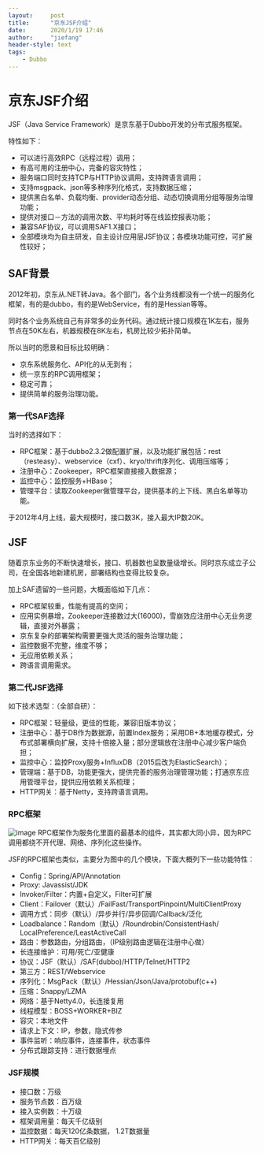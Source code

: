 ```yaml
---
layout:     post
title:      "京东JSF介绍"
date:       2020/1/19 17:46
author:     "jiefang"
header-style: text
tags:
    - Dubbo
---
```

# 京东JSF介绍
JSF（Java Service Framework）是京东基于Dubbo开发的分布式服务框架。

特性如下：

- 可以进行高效RPC（远程过程）调用；
- 有高可用的注册中心，完备的容灾特性；
- 服务端口同时支持TCP与HTTP协议调用，支持跨语言调用；
- 支持msgpack、json等多种序列化格式，支持数据压缩；
- 提供黑白名单、负载均衡、provider动态分组、动态切换调用分组等服务治理功能；
- 提供对接口－方法的调用次数、平均耗时等在线监控报表功能；
- 兼容SAF协议，可以调用SAF1.X接口；
- 全部模块均为自主研发，自主设计应用层JSF协议；各模块功能可控，可扩展性较好；

## SAF背景
2012年初，京东从.NET转Java。各个部门，各个业务线都没有一个统一的服务化框架，有的是dubbo，有的是WebService，有的是Hessian等等。

同时各个业务系统自己有非常多的业务代码。通过统计接口规模在1K左右，服务节点在50K左右，机器规模在8K左右，机房比较少拓扑简单。

所以当时的愿景和目标比较明确：
- 京东系统服务化、API化的从无到有；
- 统一京东的RPC调用框架；
- 稳定可靠；
- 提供简单的服务治理功能。

### 第一代SAF选择

当时的选择如下：
- RPC框架：基于dubbo2.3.2做配置扩展，以及功能扩展包括：rest（resteasy）、webservice（cxf）、kryo/thrift序列化、调用压缩等；
- 注册中心：Zookeeper，RPC框架直接接入数据源；
- 监控中心：监控服务+HBase；
- 管理平台：读取Zookeeper做管理平台，提供基本的上下线、黑白名单等功能。

于2012年4月上线，最大规模时，接口数3K，接入最大IP数20K。

## JSF
随着京东业务的不断快速增长，接口、机器数也呈数量级增长。同时京东成立子公司，在全国各地新建机房，部署结构也变得比较复杂。

加上SAF遗留的一些问题，大概面临如下几点：
- RPC框架较重，性能有提高的空间；
- 应用实例暴增，Zookeeper连接数过大(16000)，雪崩效应注册中心无业务逻辑，直接对外暴露；
- 京东复杂的部署架构需要更强大灵活的服务治理功能；
- 监控数据不完整，维度不够；
- 无应用依赖关系；
- 跨语言调用需求。

### 第二代JSF选择
如下技术选型：（全部自研）：
- RPC框架：轻量级，更佳的性能，兼容旧版本协议；
- 注册中心：基于DB作为数据源，前置Index服务；采用DB+本地缓存模式，分布式部署横向扩展，支持十倍接入量；部分逻辑放在注册中心减少客户端负担；
- 监控中心：监控Proxy服务+InfluxDB（2015后改为ElasticSearch）；
- 管理端：基于DB，功能更强大，提供完善的服务治理管理功能；打通京东应用管理平台，提供应用依赖关系梳理；
- HTTP网关：基于Netty，支持跨语言调用。

### RPC框架
![image](http://img.mp.itc.cn/upload/20161222/359c3e5bc12c4480baf8fc7a6e39c1d3_th.jpeg)
RPC框架作为服务化里面的最基本的组件，其实都大同小异，因为RPC调用都绕不开代理、网络、序列化这些操作。

JSF的RPC框架也类似，主要分为图中的几个模块，下面大概列下一些功能特性：

- Config：Spring/API/Annotation
- Proxy: Javassist/JDK
- Invoker/Filter：内置+自定义，Filter可扩展
- Client：Failover（默认）/FailFast/TransportPinpoint/MultiClientProxy
- 调用方式：同步（默认）/异步并行/异步回调/Callback/泛化
- Loadbalance：Random（默认）/Roundrobin/ConsistentHash/ LocalPreference/LeastActiveCall
- 路由：参数路由，分组路由，（IP级别路由逻辑在注册中心做）
- 长连接维护：可用/死亡/亚健康
- 协议：JSF（默认）/SAF(dubbo)/HTTP/Telnet/HTTP2
- 第三方：REST/Webservice
- 序列化：MsgPack（默认）/Hessian/Json/Java/protobuf(c++)
- 压缩：Snappy/LZMA
- 网络：基于Netty4.0，长连接复用
- 线程模型：BOSS+WORKER+BIZ
- 容灾：本地文件
- 请求上下文：IP，参数，隐式传参
- 事件监听：响应事件，连接事件，状态事件
- 分布式跟踪支持：进行数据埋点

### JSF规模
- 接口数：万级
- 服务节点数：百万级
- 接入实例数：十万级
- 框架调用量：每天千亿级别
- 监控数据：每天120亿条数据， 1.2T数据量
- HTTP网关：每天百亿级别
